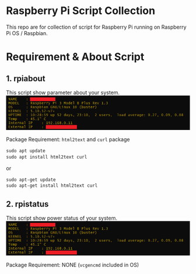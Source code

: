 # Raspberry Pi Script Collection
This repo are for collection of script for Raspberry Pi running on Raspberry Pi OS /  Raspbian.

# Requirement & About Script
## 1. rpiabout
This script show parameter about your system.
![piaboutss](https://github.com/mahadi22/Raspberry-pi-script/blob/main/img/piabout.png?raw=true "PIABOUT SS")

Package Requirement: `html2text` and `curl` package
```markdown
sudo apt update
sudo apt install html2text curl
```
or
```markdown
sudo apt-get update
sudo apt-get install html2text curl
```
## 2. rpistatus
This script show power status of your system.
![pistatusss](https://github.com/mahadi22/Raspberry-pi-script/blob/main/img/piabout.png?raw=true "PISTATUS SS")

Package Requirement: NONE (`vcgencmd` included in OS)
